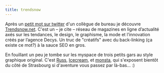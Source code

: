 ```yaml
---
title: trendsnow
---
```


Après un [petit mot sur
twitter](http://twitter.com/ODesmoulin/status/3661936210) d'un collègue de
bureau je découvre [Trendsnow.net](http://www.trendsnow.net/). C'est un – je
cite – réseau de magazines en ligne d’actualité axés sur les tendances, le
design, le graphisme, la mode et l’innovation créés par l’agence Decys. Un
truc de "créatifs" avec du back-linking (ça existe ce mot?) à la sauce SEO en
gros.

En fouillant un peu je tombe sur les myspace de trois petits gars au style
graphique original. C'est [Russ](http://www.myspace.com/russ_ouf),
[Icecream](http://www.myspace.com/ice_cream_ouf), et
[monsta](http://www.myspace.com/monsta_ouf), qui s'exposent bientôt du côté de
Strasbourg si d'aventure vous passez par là-bas... :)

